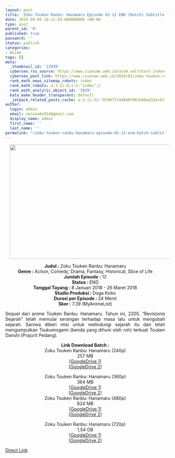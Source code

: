 ```yaml
---
layout: post
title: 'Zoku Touken Ranbu: Hanamaru Episode 01-12 END [Batch] Subtitle Indonesia'
date: 2019-09-04 19:11:59.000000000 +00:00
type: post
parent_id: '0'
published: true
password: ''
status: publish
categories:
- Anime
tags: []
meta:
  _thumbnail_id: '13939'
  cyberseo_rss_source: https://www.ciunime.web.id/atom.xml?start-index=3901&max-results=150
  cyberseo_post_link: https://www.ciunime.web.id/2019/01/zoku-touken-ranbu-hanamaru-episode-01.html
  rank_math_news_sitemap_robots: index
  rank_math_robots: a:1:{i:0;s:5:"index";}
  rank_math_analytic_object_id: '3929'
  kata_make_header_transparent: default
  _jetpack_related_posts_cache: a:1:{s:32:"8f6677c9d6b0f903e98ad32ec61f8deb";a:2:{s:7:"expires";i:1643491259;s:7:"payload";a:0:{}}}
author:
  login: admin
  email: senseads014@gmail.com
  display_name: admin
  first_name: ''
  last_name: ''
permalink: "/zoku-touken-ranbu-hanamaru-episode-01-12-end-batch-subtitle-indonesia/"
---
```

<div class="separator" style="clear: both; text-align: center;"><a href="https://4.bp.blogspot.com/-S37qtS2yjZ8/XEBqV3gl_4I/AAAAAAAAH5Y/jYvZCgsgv0Ijpvme1W4vquKAbkQU5OBsACLcBGAs/s1600/Zoku%2BTouken%2BRanbu%2B-%2BHanamaru.jpg" imageanchor="1" style="margin-left: 1em; margin-right: 1em;"><img border="0" data-original-height="720" data-original-width="1280" height="360" src="{{ site.baseurl }}/assets/2019/09/Zoku%2BTouken%2BRanbu%2B-%2BHanamaru.jpg" width="640" /></a></div>
<p>
<div style="text-align: center;"><b>Judul</b><b><b> </b>:</b> Zoku Touken Ranbu: Hanamaru</div>
<div style="text-align: center;"><b><b>Genre :</b></b> Action, Comedy, Drama, Fantasy, Historical, Slice of Life</div>
<div style="text-align: center;"><b>Jumlah Episode :</b> 12<br /><b>Status :&nbsp;</b>END<br /><b>Tanggal Tayang :</b> <b></b>8 Januari 2018 - 26 Maret 2018<br /><b>Studio Produksi : </b>Doga Kobo<br /><b>Durasi per Episode :&nbsp;</b>24 Menit</div>
<div style="text-align: center;"><b>Skor :</b> 7.39 (MyAnimeList)</div>
<p>
<div style="text-align: justify;">Sequel dari anime Touken Ranbu: Hanamaru. Tahun ini, 2205. “Revisionis Sejarah” telah memulai serangan terhadap masa lalu untuk mengubah sejarah. Saniwa diberi misi untuk melindungi sejarah itu dan telah mengumpulkan Tsukumogami (benda yang dihuni oleh roh) terkuat Touken Danshi (Prajurit Pedang).</p>
</div>
<div style="text-align: justify;"></div>
<div style="text-align: center;"><b>Link Download Batch :</b></div>
<div style="text-align: center;">
<div style="text-align: center;">Zoku Touken Ranbu: Hanamaru (240p)</div>
<div style="text-align: center;">257 MB<br />[<a href="https://drive.google.com/file/d/1kaQ2xtjV6fI1BMoz1liDDI4ZJYKLwKkD/view" target="_blank" rel="noopener">GoogleDrive 1</a>]<br />[<a href="https://drive.google.com/file/d/181w7JrppauNbeTee8WO93ltDdOQ5M7GP/view" target="_blank" rel="noopener">GoogleDrive 2</a>]</p>
</div>
</div>
<div style="text-align: center;">Zoku Touken Ranbu: Hanamaru (360p)</div>
<div style="text-align: center;">364 MB</div>
<div style="text-align: center;">[<a href="https://drive.google.com/file/d/18V-Xf1RtosIXF5N1CK0a2STdrDd4xIs9/view" target="_blank" rel="noopener">GoogleDrive 1</a>]<br />[<a href="https://drive.google.com/file/d/1DEXSvxsOZNj9bW7LH0LpIUgwZpK1Xe_I/view" target="_blank" rel="noopener">GoogleDrive 2</a>]</div>
<div style="text-align: center;"></div>
<div style="text-align: center;">Zoku Touken Ranbu: Hanamaru (480p)<br />824 MB</div>
<div style="text-align: center;">[<a href="https://drive.google.com/file/d/1r99oXbu2wpPu_w6W1_alqoNIvN7z-EoO/view" target="_blank" rel="noopener">GoogleDrive 1</a>]<br />[<a href="https://drive.google.com/file/d/10C0RrW8ViDxPmO3SfdPelFPPuxPPEGy5/view" target="_blank" rel="noopener">GoogleDrive 2</a>]</p>
<p>Zoku Touken Ranbu: Hanamaru (720p)<br />1,54 GB<br />[<a href="https://drive.google.com/file/d/16799veCbFqlCVt_W3MtK-6Xwr2QVz2ZU/view" target="_blank" rel="noopener">GoogleDrive 1</a>]<br />[<a href="https://drive.google.com/file/d/177jkb4gzJNl1kyorXucH1JtBnPeafWtf/view" target="_blank" rel="noopener">GoogleDrive 2</a>]</div>
<link rel="stylesheet" href="https://cdnjs.cloudflare.com/ajax/libs/font-awesome/4.7.0/css/font-awesome.min.css" />
<div class="divbtn"> <a href="https://handymansurrender.com/fihup8buzv?key=94550f7ce39444073321dde3b8782f97" class="btn"><i class="fa fa-download"></i> Direct Link</a> </div>

